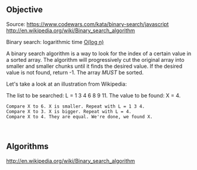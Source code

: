 

## Objective 

Source: https://www.codewars.com/kata/binary-search/javascript
        http://en.wikipedia.org/wiki/Binary_search_algorithm

Binary search: logarithmic time [O(log n)](https://en.wikipedia.org/wiki/Time_complexity#Logarithmic_time)
              

A binary search algorithm is a way to look for the index of a certain value in a sorted array.
The algorithm will progressively cut the original array into smaller and smaller chunks until it finds the desired value. 
If the desired value is not found, return -1.
The array *MUST* be sorted.

Let's take a look at an illustration from Wikipedia:

The list to be searched: L = 1 3 4 6 8 9 11. The value to be found: X = 4.
```
Compare X to 6. X is smaller. Repeat with L = 1 3 4.
Compare X to 3. X is bigger. Repeat with L = 4.
Compare X to 4. They are equal. We're done, we found X.
```
<br />

## Algorithms

http://en.wikipedia.org/wiki/Binary_search_algorithm

<br />



